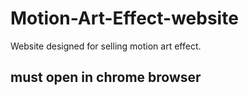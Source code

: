 # Motion-Art-Effect-website
 Website designed for selling motion art effect.


 ## must open in chrome browser
